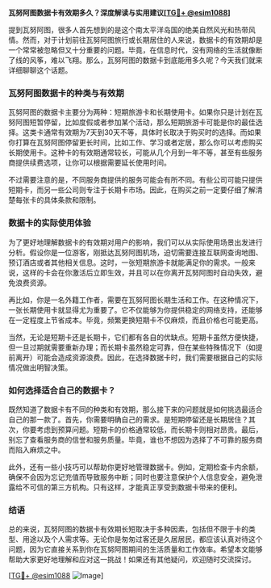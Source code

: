 **瓦努阿图数据卡有效期多久？深度解读与实用建议[[TG💪+ @esim1088](https://t.me/s/esim1088)]**

提到瓦努阿图，很多人首先想到的是这个南太平洋岛国的绝美自然风光和热带风情。然而，对于计划前往瓦努阿图旅行或长期居住的人来说，数据卡的有效期却是一个常常被忽略但又十分重要的问题。毕竟，在信息时代，没有网络的生活就像断了线的风筝，难以飞翔。那么，瓦努阿图的数据卡到底能用多久呢？今天我们就来详细聊聊这个话题。

### 瓦努阿图数据卡的种类与有效期

瓦努阿图的数据卡主要分为两种：短期旅游卡和长期使用卡。如果你只是计划在瓦努阿图短暂停留，比如度假或者参加某个活动，那么短期旅游卡可能是你的最佳选择。这类卡通常有效期为7天到30天不等，具体时长取决于购买时的选择。而如果你打算在瓦努阿图停留更长时间，比如工作、学习或者定居，那么你可以考虑购买长期使用卡。这种卡的有效期通常较长，可能从几个月到一年不等，甚至有些服务商提供续费选项，让你可以根据需要延长使用时间。

不过需要注意的是，不同服务商提供的服务可能会有所不同。有些公司可能只提供短期卡，而另一些公司则专注于长期卡市场。因此，在购买之前一定要仔细了解清楚每张卡的具体条款和限制。

### 数据卡的实际使用体验

为了更好地理解数据卡的有效期对用户的影响，我们可以从实际使用场景出发进行分析。假设你是一位游客，刚抵达瓦努阿图机场，迫切需要连接互联网查询地图、预订酒店或者其他相关信息。这时，一张短期旅游卡就能满足你的需求。一般来说，这样的卡会在你激活后立即生效，并且可以在你离开瓦努阿图时自动失效，避免浪费资源。

再比如，你是一名外籍工作者，需要在瓦努阿图长期生活和工作。在这种情况下，一张长期使用卡就显得尤为重要了。它不仅能够为你提供稳定的网络支持，还能够在一定程度上节省成本。毕竟，频繁更换短期卡不仅麻烦，而且价格也可能更高。

当然，无论是短期卡还是长期卡，它们都有各自的优缺点。短期卡虽然方便快捷，但一旦过期就需要重新办理；而长期卡虽然稳定可靠，但在某些特殊情况下（如提前离开）可能会造成资源浪费。因此，在选择数据卡时，我们需要根据自己的实际情况做出明智决策。

### 如何选择适合自己的数据卡？

既然知道了数据卡有不同的种类和有效期，那么接下来的问题就是如何挑选最适合自己的那一款了。首先，你需要明确自己的需求。是短期停留还是长期居住？其次，你要考虑到预算问题。短期卡的价格通常较低，而长期卡则相对昂贵。最后，别忘了查看服务商的信誉和服务质量。毕竟，谁也不想因为选择了不可靠的服务商而陷入麻烦之中。

此外，还有一些小技巧可以帮助你更好地管理数据卡。例如，定期检查卡内余额，确保不会因为忘记充值而导致服务中断；同时也要注意保护个人信息安全，避免泄露给不可信的第三方机构。只有这样，才能真正享受到数据卡带来的便利。

### 结语

总的来说，瓦努阿图的数据卡有效期长短取决于多种因素，包括但不限于卡的类型、用途以及个人需求等。无论你是匆匆过客还是久居居民，都应该认真对待这个问题，因为它直接关系到你在瓦努阿图期间的生活质量和工作效率。希望本文能够帮助大家更好地理解和应对这一挑战！如果还有其他疑问，欢迎随时交流探讨。

[[TG💪+ @esim1088](https://t.me/s/esim1088) ![Image](https://i.postimg.cc/4NQfJmqS/Snipaste-2025-05-13-00-14-12.png)]